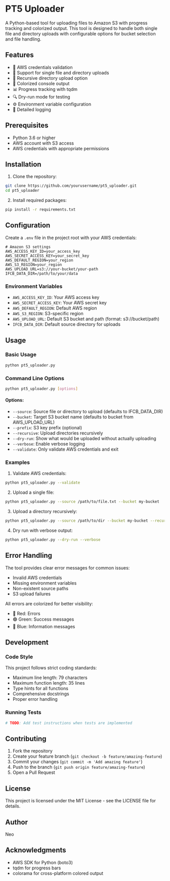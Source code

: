 # PT5 Uploader

A Python-based tool for uploading files to Amazon S3 with progress tracking and 
colorized output. This tool is designed to handle both single file and directory 
uploads with configurable options for bucket selection and file handling.

## Features

- 🔐 AWS credentials validation
- 📁 Support for single file and directory uploads
- 🔄 Recursive directory upload option
- 🎨 Colorized console output
- 📊 Progress tracking with tqdm
- 🔍 Dry-run mode for testing
- ⚙️ Environment variable configuration
- 📝 Detailed logging

## Prerequisites

- Python 3.6 or higher
- AWS account with S3 access
- AWS credentials with appropriate permissions

## Installation

1. Clone the repository:
```bash
git clone https://github.com/yourusername/pt5_uploader.git
cd pt5_uploader
```

2. Install required packages:
```bash
pip install -r requirements.txt
```

## Configuration

Create a `.env` file in the project root with your AWS credentials:

```env
# Amazon S3 settings
AWS_ACCESS_KEY_ID=your_access_key
AWS_SECRET_ACCESS_KEY=your_secret_key
AWS_DEFAULT_REGION=your_region
AWS_S3_REGION=your_region
AWS_UPLOAD_URL=s3://your-bucket/your-path
IFCB_DATA_DIR=/path/to/your/data
```

### Environment Variables

- `AWS_ACCESS_KEY_ID`: Your AWS access key
- `AWS_SECRET_ACCESS_KEY`: Your AWS secret key
- `AWS_DEFAULT_REGION`: Default AWS region
- `AWS_S3_REGION`: S3-specific region
- `AWS_UPLOAD_URL`: Default S3 bucket and path (format: s3://bucket/path)
- `IFCB_DATA_DIR`: Default source directory for uploads

## Usage

### Basic Usage

```bash
python pt5_uploader.py
```

### Command Line Options

```bash
python pt5_uploader.py [options]
```

#### Options:

- `--source`: Source file or directory to upload (defaults to IFCB_DATA_DIR)
- `--bucket`: Target S3 bucket name (defaults to bucket from AWS_UPLOAD_URL)
- `--prefix`: S3 key prefix (optional)
- `--recursive`: Upload directories recursively
- `--dry-run`: Show what would be uploaded without actually uploading
- `--verbose`: Enable verbose logging
- `--validate`: Only validate AWS credentials and exit

### Examples

1. Validate AWS credentials:
```bash
python pt5_uploader.py --validate
```

2. Upload a single file:
```bash
python pt5_uploader.py --source /path/to/file.txt --bucket my-bucket
```

3. Upload a directory recursively:
```bash
python pt5_uploader.py --source /path/to/dir --bucket my-bucket --recursive
```

4. Dry run with verbose output:
```bash
python pt5_uploader.py --dry-run --verbose
```

## Error Handling

The tool provides clear error messages for common issues:

- Invalid AWS credentials
- Missing environment variables
- Non-existent source paths
- S3 upload failures

All errors are colorized for better visibility:
- 🔴 Red: Errors
- 🟢 Green: Success messages
- 🔵 Blue: Information messages

## Development

### Code Style

This project follows strict coding standards:
- Maximum line length: 79 characters
- Maximum function length: 35 lines
- Type hints for all functions
- Comprehensive docstrings
- Proper error handling

### Running Tests

```bash
# TODO: Add test instructions when tests are implemented
```

## Contributing

1. Fork the repository
2. Create your feature branch (`git checkout -b feature/amazing-feature`)
3. Commit your changes (`git commit -m 'Add amazing feature'`)
4. Push to the branch (`git push origin feature/amazing-feature`)
5. Open a Pull Request

## License

This project is licensed under the MIT License - see the LICENSE file for details.

## Author

Neo

## Acknowledgments

- AWS SDK for Python (boto3)
- tqdm for progress bars
- colorama for cross-platform colored output

